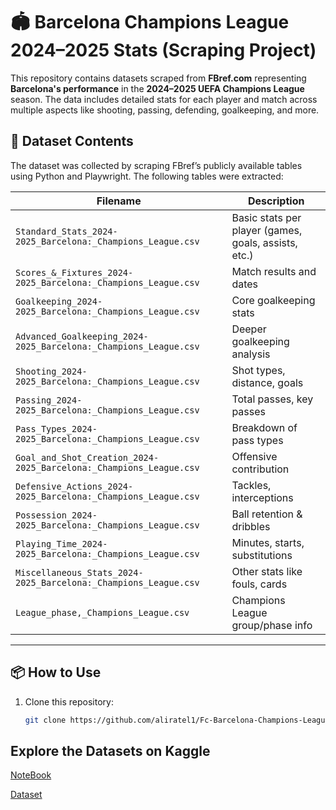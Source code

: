 # 🏟️ Barcelona Champions League 2024–2025 Stats (Scraping Project)

This repository contains datasets scraped from **FBref.com** representing **Barcelona's performance** in the **2024–2025 UEFA Champions League** season. The data includes detailed stats for each player and match across multiple aspects like shooting, passing, defending, goalkeeping, and more.


## 📁 Dataset Contents

The dataset was collected by scraping FBref’s publicly available tables using Python and Playwright. The following tables were extracted:

| Filename | Description |
|----------|-------------|
| `Standard_Stats_2024-2025_Barcelona:_Champions_League.csv` | Basic stats per player (games, goals, assists, etc.) |
| `Scores_&_Fixtures_2024-2025_Barcelona:_Champions_League.csv` | Match results and dates |
| `Goalkeeping_2024-2025_Barcelona:_Champions_League.csv` | Core goalkeeping stats |
| `Advanced_Goalkeeping_2024-2025_Barcelona:_Champions_League.csv` | Deeper goalkeeping analysis |
| `Shooting_2024-2025_Barcelona:_Champions_League.csv` | Shot types, distance, goals |
| `Passing_2024-2025_Barcelona:_Champions_League.csv` | Total passes, key passes |
| `Pass_Types_2024-2025_Barcelona:_Champions_League.csv` | Breakdown of pass types |
| `Goal_and_Shot_Creation_2024-2025_Barcelona:_Champions_League.csv` | Offensive contribution |
| `Defensive_Actions_2024-2025_Barcelona:_Champions_League.csv` | Tackles, interceptions |
| `Possession_2024-2025_Barcelona:_Champions_League.csv` | Ball retention & dribbles |
| `Playing_Time_2024-2025_Barcelona:_Champions_League.csv` | Minutes, starts, substitutions |
| `Miscellaneous_Stats_2024-2025_Barcelona:_Champions_League.csv` | Other stats like fouls, cards |
| `League_phase,_Champions_League.csv` | Champions League group/phase info |

---

## 📦 How to Use

1. Clone this repository:
   ```bash
   git clone https://github.com/aliratel1/Fc-Barcelona-Champions-League-24-25-Stats.git

## Explore the Datasets on Kaggle
[NoteBook](https://www.kaggle.com/code/aliratel01/datasets-cleaning)

[Dataset](https://www.kaggle.com/datasets/aliratel01/fc-barcelona-champions-league-2425-stats)